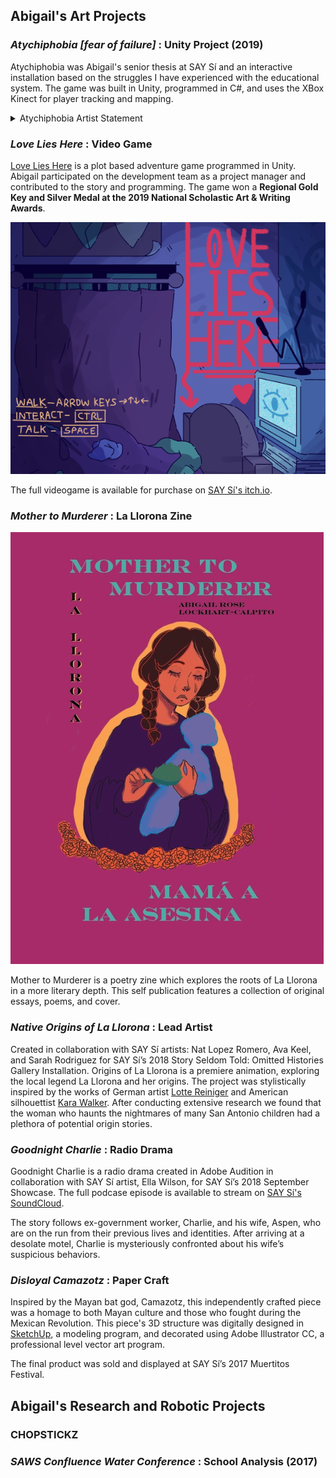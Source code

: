 ## Abigail's Art Projects

### *Atychiphobia [fear of failure]* : Unity Project (2019)

Atychiphobia was Abigail's senior thesis at SAY Sí and an interactive installation based on the struggles I have experienced with the educational system. The game was built in Unity, programmed in C#, and uses the XBox Kinect for player tracking and mapping.

<details><summary>Atychiphobia Artist Statement</summary>
<p>
	
Atychiphobia [fear of failure] is based on the struggles I have experienced with the educational system. The expectations enforced by myself, my loved ones, and my community manifested themselves in intense dread in the face of failure or academic tribulations.
	The experience guides the player through thoughts and surreal imagery that embody emotions that feel bigger than the player themselves. Atychiphobia simulates brought about by crushing academic pressure. I hope that the application of these elements and digital environment in this piece will provoke the player and give them an abstract, empathetic look into the mind of a student in today’s educational system. 
	The fear of failure is something I see being perpetuated in today’s classrooms. I have grappled with the fear of failure throughout my academic career, not because of the subject matter of my learning but by the delivery and current structures of the educational system. The toxic mindsets are fed to the students of my generation.  By learning how to work and adapt to the current collegiate institution, I have managed to find my own path to success. Not all students, however, can tame the fear of failure enough to be able to find a future for themselves in academia. 
	
</p>
</details>



### *Love Lies Here* : Video Game

[Love Lies Here](https://say-si.itch.io/love-lies-here) is a plot based adventure game programmed in Unity. Abigail participated on the development team as a project manager and contributed to the story and programming. The game won a **Regional Gold Key and Silver Medal at the 2019 National Scholastic Art & Writing Awards**.

![Love Lies Here Thumbnail](https://github.com/abical/abical.github.io/blob/master/p%20image/love%20lies%20here%20menu.png?raw=true)

The full videogame is available for purchase on [SAY Sí's itch.io](https://say-si.itch.io/).

### *Mother to Murderer* : La Llorona Zine

![mother to murderer cover](https://github.com/abical/abical.github.io/blob/master/p%20image/mother%20to%20murderer%20cover.jpg?raw=true)

Mother to Murderer is a poetry zine which  explores the roots of La Llorona in a more literary depth. This self publication features a collection of original essays, poems, and cover.

### *Native Origins of La Llorona* : Lead Artist

Created in collaboration with SAY Sí artists: Nat Lopez Romero, Ava Keel, and Sarah Rodriguez for SAY Sí’s 2018 Story Seldom Told: Omitted Histories Gallery Installation. Origins of La Llorona is a premiere animation, exploring the local legend La Llorona and her origins. 
The project was stylistically inspired by the works of German artist [Lotte Reiniger](https://en.wikipedia.org/wiki/Lotte_Reiniger) and American silhouettist [Kara Walker](http://www.karawalkerstudio.com/). After conducting extensive research we found that the woman who haunts the nightmares of many San Antonio children had a plethora of potential origin stories. 

### *Goodnight Charlie* : Radio Drama

Goodnight Charlie is a radio drama created in Adobe Audition in collaboration with SAY Sí artist, Ella Wilson, for SAY Sí’s 2018 September Showcase. The full podcase episode is available to stream on [SAY Sí's SoundCloud](https://soundcloud.com/user-430523344/good-night-charlie).

The story follows ex-government worker, Charlie, and his wife, Aspen, who are on the run from their previous lives and identities. After arriving at a desolate motel, Charlie is mysteriously confronted about his wife’s suspicious behaviors. 

### *Disloyal Camazotz* : Paper Craft

Inspired by the Mayan bat god, Camazotz, this independently crafted piece was a homage to both Mayan culture and those who fought during the Mexican Revolution. This piece's 3D structure was digitally designed in [SketchUp](https://www.sketchup.com/), a modeling program, and decorated using Adobe Illustrator CC, a professional level vector art program. 

The final product was sold and displayed at SAY Sí’s 2017 Muertitos Festival.

## Abigail's Research and Robotic Projects

### CHOPSTICKZ

### *SAWS Confluence Water Conference* : School Analysis (2017)





